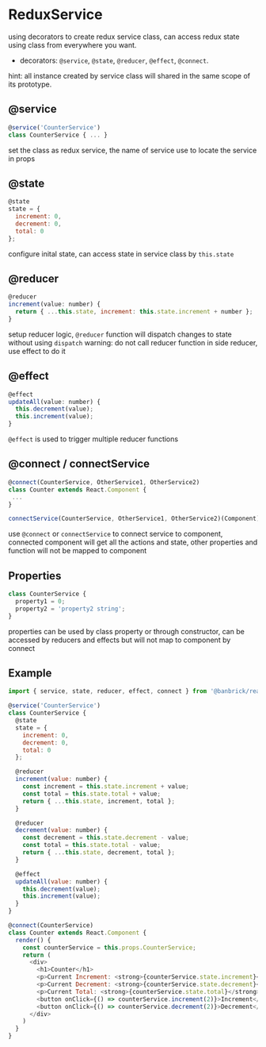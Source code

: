 # ReduxService
using decorators to create redux service class, can access redux state using class from everywhere you want.
- decorators: `@service`, `@state`, `@reducer`, `@effect`, `@connect`.  

hint: all instance created by service class will shared in the same scope of its prototype.

## @service
```javascript
@service('CounterService')
class CounterService { ... }
```
set the class as redux service, the name of service use to locate the service in props

## @state
```javascript
@state
state = { 
  increment: 0, 
  decrement: 0, 
  total: 0 
};
```
configure inital state, can access state in service class by `this.state`

## @reducer
```javascript
@reducer
increment(value: number) {
  return { ...this.state, increment: this.state.increment + number };
}
```
setup reducer logic, `@reducer` function will dispatch changes to state without using `dispatch`
warning: do not call reducer function in side reducer, use effect to do it

## @effect
```javascript
@effect
updateAll(value: number) {
  this.decrement(value);
  this.increment(value);
}
```
`@effect` is used to trigger multiple reducer functions

## @connect / connectService
```javascript
@connect(CounterService, OtherService1, OtherService2)
class Counter extends React.Component {
 ...
}

connectService(CounterService, OtherService1, OtherService2)(Component)
```
use `@connect` or `connectService` to connect service to component,
connected component will get all the actions and state, other properties and function will not be mapped to component

## Properties
```javascript
class CounterService { 
  property1 = 0;
  property2 = 'property2 string';
}
```
properties can be used by class property or through constructor, can be accessed by reducers and effects but will not map to component by connect


## Example
```javascript
import { service, state, reducer, effect, connect } from '@banbrick/react-creator'

@service('CounterService')
class CounterService {
  @state
  state = { 
    increment: 0, 
    decrement: 0, 
    total: 0 
  };

  @reducer
  increment(value: number) {
    const increment = this.state.increment + value;
    const total = this.state.total + value;
    return { ...this.state, increment, total };
  }

  @reducer
  decrement(value: number) {
    const decrement = this.state.decrement - value;
    const total = this.state.total - value;
    return { ...this.state, decrement, total };
  }

  @effect
  updateAll(value: number) {
    this.decrement(value);
    this.increment(value);
  }
}

@connect(CounterService)
class Counter extends React.Component {
  render() {
    const counterService = this.props.CounterService;
    return (
      <div>
        <h1>Counter</h1>
        <p>Current Increment: <strong>{counterService.state.increment}</strong></p>
        <p>Current Decrement: <strong>{counterService.state.decrement}</strong></p>
        <p>Current Total: <strong>{counterService.state.total}</strong></p>
        <button onClick={() => counterService.increment(2)}>Increment</button>
        <button onClick={() => counterService.decrement(2)}>Decrement</button>
      </div>
    )
  }
}
```
